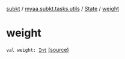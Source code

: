 [subkt](../../index.md) / [myaa.subkt.tasks.utils](../index.md) / [State](index.md) / [weight](./weight.md)

# weight

`val weight: `[`Int`](https://kotlinlang.org/api/latest/jvm/stdlib/kotlin/-int/index.html) [(source)](https://github.com/Myaamori/SubKt/blob/0.1.13/src/main/kotlin/myaa/subkt/tasks/utils/fontvalidator.kt#L13)